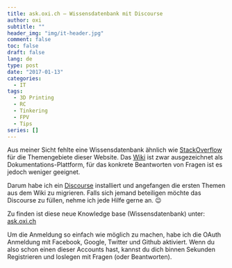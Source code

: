 ```yaml
---
title: ask.oxi.ch – Wissensdatenbank mit Discourse
author: oxi
subtitle: ""
header_img: "img/it-header.jpg"
comment: false
toc: false
draft: false
lang: de
type: post
date: "2017-01-13"
categories:
  - IT
tags:
  - 3D Printing
  - RC
  - Tinkering
  - FPV
  - Tips
series: []
---
```

Aus meiner Sicht fehlte eine Wissensdatenbank ähnlich wie <a href="http://stackoverflow.com/" target="_blank">StackOverflow</a> für die Themengebiete dieser Website. Das <a href="https://rc.oxi.ch" target="_blank">Wiki</a> ist zwar ausgezeichnet als Dokumentations-Plattform, für das konkrete Beantworten von Fragen ist es jedoch weniger geeignet.

Darum habe ich ein <a href="http://www.discourse.org/" target="_blank">Discourse</a> installiert und angefangen die ersten Themen aus dem Wiki zu migrieren. Falls sich jemand beteiligen möchte das Discourse zu füllen, nehme ich jede Hilfe gerne an. 😉

Zu finden ist diese neue Knowledge base (Wissensdatenbank) unter: <a href="https://ask.oxi.ch" target="_blank">ask.oxi.ch</a>

Um die Anmeldung so einfach wie möglich zu machen, habe ich die OAuth Anmeldung mit Facebook, Google, Twitter und Github aktiviert. Wenn du also schon einen dieser Accounts hast, kannst du dich binnen Sekunden Registrieren und loslegen mit Fragen (oder Beantworten).
